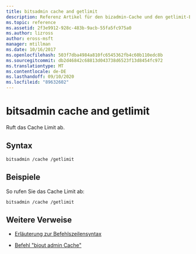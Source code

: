 ```yaml
---
title: bitsadmin cache and getlimit
description: Referenz Artikel für den bizadmin-Cache und den getlimit-Befehl, der das Cache Limit abruft.
ms.topic: reference
ms.assetid: 2f3e9912-928c-483b-9acb-55fa5fc975a0
ms.author: lizross
author: eross-msft
manager: mtillman
ms.date: 10/16/2017
ms.openlocfilehash: 503f7dba4984a810fc6545362fb4c60b110edc8b
ms.sourcegitcommit: db2d46842c68813d043738d6523f13d8454fc972
ms.translationtype: MT
ms.contentlocale: de-DE
ms.lasthandoff: 09/10/2020
ms.locfileid: "89632602"
---
```

# <a name="bitsadmin-cache-and-getlimit"></a>bitsadmin cache and getlimit

Ruft das Cache Limit ab.

## <a name="syntax"></a>Syntax

```
bitsadmin /cache /getlimit
```

## <a name="examples"></a>Beispiele

So rufen Sie das Cache Limit ab:

```
bitsadmin /cache /getlimit
```

## <a name="additional-references"></a>Weitere Verweise

- [Erläuterung zur Befehlszeilensyntax](command-line-syntax-key.md)

- [Befehl "biout admin Cache"](bitsadmin-cache.md)
